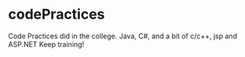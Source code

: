 # codePractices
Code Practices did in the college.
Java, C#, and a bit of c/c++, jsp and ASP.NET
Keep training!
